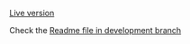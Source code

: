 [Live version](https://ivanderlich.github.io/UsingBootstrap/)

Check the [Readme file in development branch](https://github.com/IvanDerlich/UsingBootstrap/blob/development/README.md)